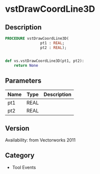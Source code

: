 # vstDrawCoordLine3D

## Description
```pascal
PROCEDURE vstDrawCoordLine3D(
				pt1 : REAL;
				pt2 : REAL);
```

```python

def vs.vstDrawCoordLine3D(pt1, pt2):
    return None
```

## Parameters
|Name|Type|Description|
|---|---|---|
|pt1|REAL||
|pt2|REAL||

## Version
Availability: from Vectorworks 2011
## Category
* Tool Events

